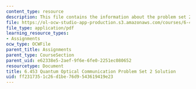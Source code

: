 ```yaml
---
content_type: resource
description: This file contains the information about the problem set 2 solution.
file: https://ol-ocw-studio-app-production.s3.amazonaws.com/courses/6-453-quantum-optical-communication-fall-2016/ff2317351c26d1be76d9543619419e23_MIT6_453F16_ps2_sol.pdf
file_type: application/pdf
learning_resource_types:
- Assignments
ocw_type: OCWFile
parent_title: Assignments
parent_type: CourseSection
parent_uid: e62338e5-2aef-9f6e-6fe0-2251ec080652
resourcetype: Document
title: 6.453 Quantum Optical Communication Problem Set 2 Solution
uid: ff231735-1c26-d1be-76d9-543619419e23
---
```

